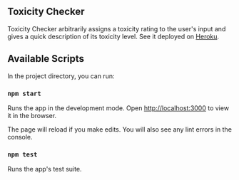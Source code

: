 ## Toxicity Checker
Toxicity Checker arbitrarily assigns a toxicity rating to the user's input and gives a quick description of its toxicity level. See it deployed on [Heroku](https://toxicity-check.herokuapp.com/).

## Available Scripts

In the project directory, you can run:

### `npm start`

Runs the app in the development mode.
Open [http://localhost:3000](http://localhost:3000) to view it in the browser.

The page will reload if you make edits.
You will also see any lint errors in the console.

### `npm test`

Runs the app's test suite.